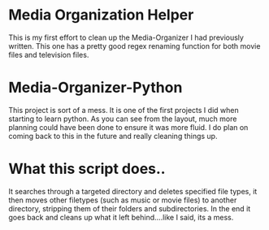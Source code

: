 # Media Organization Helper
This is my first effort to clean up the Media-Organizer I had previously written. This one has a pretty good regex renaming function for both movie files and television files. 



# Media-Organizer-Python

This project is sort of a mess. It is one of the first projects I did when starting to learn python. As you can see from the layout, much more planning could have been done to ensure it was more fluid. I do plan on coming back to this in the future and really cleaning things up.

# What this script does..

It searches through a targeted directory and deletes specified file types, it then moves other filetypes (such as music or movie files) to another directory, stripping them of their folders and subdirectories. In the end it goes back and cleans up what it left behind....like I said, its a mess.
